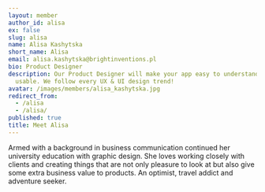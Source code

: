 ```yaml
---
layout: member
author_id: alisa
ex: false
slug: alisa
name: Alisa Kashytska
short_name: Alisa
email: alisa.kashytska@brightinventions.pl
bio: Product Designer
description: Our Product Designer will make your app easy to understand and
  usable. We follow every UX & UI design trend!
avatar: /images/members/alisa_kashytska.jpg
redirect_from:
  - /alisa
  - /alisa/
published: true
title: Meet Alisa
---
```

Armed with a background in business communication continued her university education with graphic design. She loves working closely with clients and creating things that are not only pleasure to look at but also give some extra business value to products. An optimist, travel addict and adventure seeker.